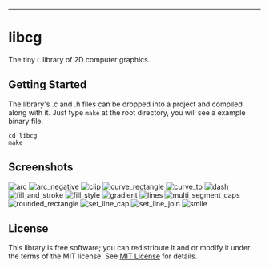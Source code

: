 
***
# libcg
The tiny `C` library of 2D computer graphics.

## Getting Started

The library's .c and .h files can be dropped into a project and compiled along with it.
Just type `make` at the root directory, you will see a  example binary file.

```shell
cd libcg
make
```
## Screenshots

![arc](screenshots/arc.png)
![arc_negative](screenshots/arc_negative.png)
![clip](screenshots/clip.png)
![curve_rectangle](screenshots/curve_rectangle.png)
![curve_to](screenshots/curve_to.png)
![dash](screenshots/dash.png)
![fill_and_stroke](screenshots/fill_and_stroke.png)
![fill_style](screenshots/fill_style.png)
![gradient](screenshots/gradient.png)
![lines](screenshots/lines.png)
![multi_segment_caps](screenshots/multi_segment_caps.png)
![rounded_rectangle](screenshots/rounded_rectangle.png)
![set_line_cap](screenshots/set_line_cap.png)
![set_line_join](screenshots/set_line_join.png)
![smile](screenshots/smile.png)

## License

This library is free software; you can redistribute it and or modify it under the terms of the MIT license. See [MIT License](LICENSE) for details.

